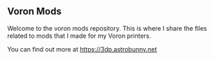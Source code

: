 Voron Mods
----------

Welcome to the voron mods repository. This is where I share the files related to mods that I made for my Voron printers.

You can find out more at https://3dp.astrobunny.net
